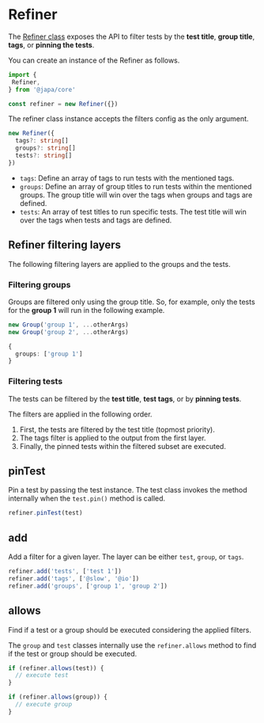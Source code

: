# Refiner

The [Refiner class](https://github.com/japa/core/blob/develop/src/Refiner/index.ts) exposes the API to filter tests by the **test title**, **group title**, **tags**, or **pinning the tests**.

You can create an instance of the Refiner as follows.

```ts
import {
 Refiner,
} from '@japa/core'

const refiner = new Refiner({})
```

The refiner class instance accepts the filters config as the only argument.

```ts
new Refiner({
  tags?: string[]
  groups?: string[]
  tests?: string[]
}) 
```

- `tags`: Define an array of tags to run tests with the mentioned tags.
- `groups`: Define an array of group titles to run tests within the mentioned groups. The group title will win over the tags when groups and tags are defined.
- `tests`: An array of test titles to run specific tests. The test title will win over the tags when tests and tags are defined.


## Refiner filtering layers

The following filtering layers are applied to the groups and the tests.

### Filtering groups

Groups are filtered only using the group title. So, for example, only the tests for the **group 1** will run in the following example.

```ts
new Group('group 1', ...otherArgs)
new Group('group 2', ...otherArgs)
```

```ts
{
  groups: ['group 1']
}
```

### Filtering tests

The tests can be filtered by the **test title**, **test tags**, or by **pinning tests**.

The filters are applied in the following order.

1. First, the tests are filtered by the test title (topmost priority).
2. The tags filter is applied to the output from the first layer.
3. Finally, the pinned tests within the filtered subset are executed.

## pinTest

Pin a test by passing the test instance. The test class invokes the method internally when the `test.pin()` method is called.

```ts
refiner.pinTest(test)
```

## add

Add a filter for a given layer. The layer can be either `test`, `group`, or `tags`.

```ts
refiner.add('tests', ['test 1'])
refiner.add('tags', ['@slow', '@io'])
refiner.add('groups', ['group 1', 'group 2'])
```

## allows

Find if a test or a group should be executed considering the applied filters.

The `group` and `test` classes internally use the `refiner.allows` method to find if the test or group should be executed.

```ts
if (refiner.allows(test)) {
  // execute test
}

if (refiner.allows(group)) {
  // execute group
} 
```
